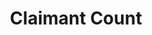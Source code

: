 ---
schema: default
title: Claimant Count
organization: Perth and Kinross Council
notes: Adapted from NOMIS, published under the Open Government Licence. This will pull data from October 2015 to the most recent month.
resources:

  - name: Claimant Count CSV
  - url: http://www.nomisweb.co.uk/api/v01/dataset/NM_162_1.data.csv?geography=973079520,973079539,973079516,973079540...973079542,973079522,973079525,973079532,973079517,973079538,973079518,973079519,973079536,973079533,973079521,973079535,973079528,973079537,973079513,973079527,973079544,973079514,973079523,973079530,973079515,973079531,973079529,973079545,973079512,973079546,973079534,973079543,973079524,973079526&date=latestMINUS23-latest&gender=0&age=0...4&measure=1&measures=20100&select=date_name,geography_name,geography_code,gender_name,age_name,measure_name,measures_name,obs_value,obs_status_name
  - format: CSV

license: Open Government Licence 3.0 (United Kingdom)
category:

  - economic,Economic Development


  - 

maintainer: Tim Wisniewski
maintainer_email: tim@timwis.com
---